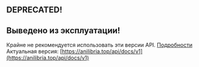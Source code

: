 ## DEPRECATED!
## Выведено из эксплуатации!
Крайне не рекомендуется использовать эти версии API. [Подробности](https://t.me/AniLibria_Devs/72)  
Актуальная версия: [https://anilibria.top/api/docs/v1](https://anilibria.top/api/docs/v1)
